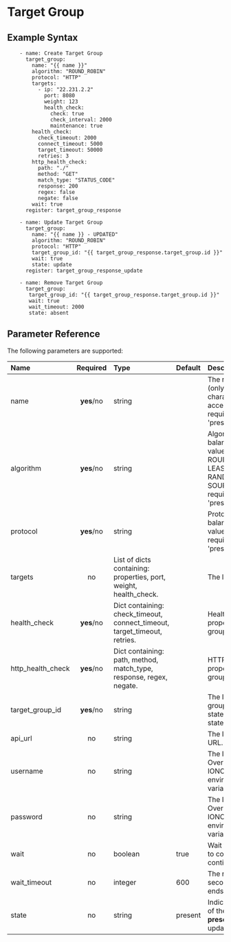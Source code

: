 # Target Group

## Example Syntax

```text
    - name: Create Target Group
      target_group:
        name: "{{ name }}"
        algorithm: "ROUND_ROBIN"
        protocol: "HTTP"
        targets:
          - ip: "22.231.2.2"
            port: 8080
            weight: 123
            health_check:
              check: true
              check_interval: 2000
              maintenance: true
        health_check:
          check_timeout: 2000
          connect_timeout: 5000
          target_timeout: 50000
          retries: 3
        http_health_check:
          path: "./"
          method: "GET"
          match_type: "STATUS_CODE"
          response: 200
          regex: false
          negate: false
        wait: true
      register: target_group_response

    - name: Update Target Group
      target_group:
        name: "{{ name }} - UPDATED"
        algorithm: "ROUND_ROBIN"
        protocol: "HTTP"
        target_group_id: "{{ target_group_response.target_group.id }}"
        wait: true
        state: update
      register: target_group_response_update

    - name: Remove Target Group
      target_group:
       target_group_id: "{{ target_group_response.target_group.id }}"
       wait: true
       wait_timeout: 2000
       state: absent
```

## Parameter Reference

The following parameters are supported:

| Name | Required | Type | Default | Description |
| :--- | :---: | :--- | :--- | :--- |
| name | **yes**/no | string |  | The resource name \(only alphanumeric characters are acceptable\). Only required when state = 'present'. |
| algorithm | **yes**/no | string |  |  Algorithm for the balancing. Accepted values: ROUND_ROBIN, LEAST_CONNECTION, RANDOM, SOURCE_IP.Only required when state = 'present'. |
| protocol | **yes**/no | string |  | Protocol of the balancing. Accepted value: HTTP. Only required when state = 'present'. |
| targets | no | List of dicts containing: properties, port, weight, health_check. |  | The list of targets. |
| health_check | **yes**/no | Dict containing: check_timeout, connect_timeout, target_timeout, retries. | | Health check properties for target group. |
| http_health_check | **yes**/no | Dict containing: path, method, match_type, response, regex, negate. |  | HTTP health check properties for target group. |
| target_group_id | **yes**/no | string |  | The ID of the target group.  Required when state = 'update' or state = 'absent'. |
| api\_url | no | string |  | The Ionos API base URL. |
| username | no | string |  | The Ionos username. Overrides the IONOS\_USERNAME environement variable. |
| password | no | string |  | The Ionos password. Overrides the IONOS\_PASSWORD environement variable. |
| wait | no | boolean | true | Wait for the operation to complete before continuing. |
| wait\_timeout | no | integer | 600 | The number of seconds until the wait ends. |
| state | no | string | present | Indicate desired state of the resource: **present**, absent, update |
